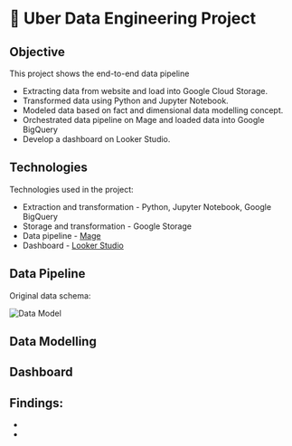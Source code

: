 # 🚗 Uber Data Engineering Project

## Objective

This project shows the end-to-end data pipeline
- Extracting data from website and load into Google Cloud Storage.
- Transformed data using Python and Jupyter Notebook.
- Modeled data based on fact and dimensional data modelling concept.
- Orchestrated data pipeline on Mage and loaded data into Google BigQuery
- Develop a dashboard on Looker Studio.

## Technologies

Technologies used in the project:
- Extraction and transformation - Python, Jupyter Notebook, Google BigQuery
- Storage and transformation - Google Storage
- Data pipeline - [Mage](https://www.mage.ai)
- Dashboard - [Looker Studio](https://lookerstudio.google.com)

## Data Pipeline

Original data schema:

![Data Model](https://user-images.githubusercontent.com/81607668/236428966-36f50042-8826-4d4c-aee1-6f3a0ee3a99b.png)

## Data Modelling



## Dashboard


Findings:
-
-
-


